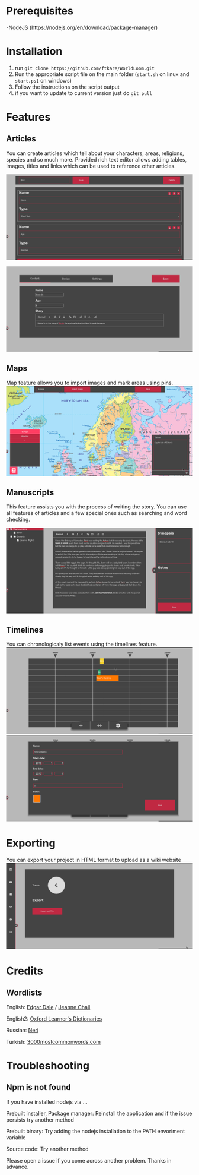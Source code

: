 # Prerequisites
-NodeJS (https://nodejs.org/en/download/package-manager) 

# Installation
 1. run `git clone https://github.com/ftkare/WorldLoom.git`
 2. Run the appropriate script file on the main folder (`start.sh` on linux and `start.ps1` on windows)
 3. Follow the instructions on the script output
 4. if you want to update to current version just do `git pull`

# Features

## Articles
You can create articles which tell about your characters, areas, religions, species and so much more. Provided rich text editor allows adding tables, images, titles and links which can be used to reference other articles. 

![Alt text](README_assets/templates.png "")

![Alt text](README_assets/articles.png "")
## Maps
Map feature allows you to import images and mark areas using pins. 
![Alt text](README_assets/maps.png "")


## Manuscripts
This feature assists you with the process of writing the story. You can use all features of articles and a few special ones such as searching and word checking.

![Alt text](README_assets/manuscripts.png "")

## Timelines
You can chronologicaly list events using the timelines feature.
![Alt text](README_assets/timelines1.png "")
![Alt text](README_assets/timelines2.png "")


# Exporting
You can export your project in HTML format to upload as a wiki website
![Alt text](README_assets/settings.png "")

# Credits

## Wordlists
English: [Edgar Dale](https://en.wikipedia.org/wiki/Edgar_Dale) / [Jeanne Chall](https://en.wikipedia.org/wiki/Jeanne_Chall)

English2: [Oxford Learner's Dictionaries](https://www.oxfordlearnersdictionaries.com/)

Russian: [Neri](https://www.blogger.com/profile/00782205209018274322)

Turkish: [3000mostcommonwords.com](https://3000mostcommonwords.com/)

# Troubleshooting

## Npm is not found

If you have installed nodejs via ...

Prebuilt installer, Package manager: Reinstall the application and if the issue persists try another method 

Prebuilt binary: Try adding the nodejs installation to the PATH envoriment variable 

Source code: Try another method

Please open a issue if you come across another problem. Thanks in advance.
